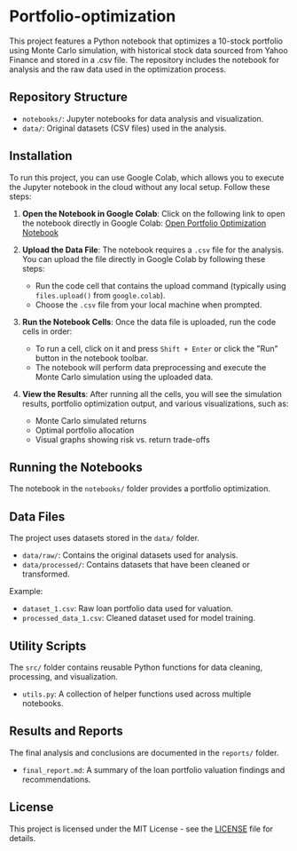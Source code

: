# Portfolio-optimization
This project features a Python notebook that optimizes a 10-stock portfolio using Monte Carlo simulation, with historical stock data sourced from Yahoo Finance and stored in a .csv file. The repository includes the notebook for analysis and the raw data used in the optimization process.

## Repository Structure
- `notebooks/`: Jupyter notebooks for data analysis and visualization.
- `data/`: Original datasets (CSV files) used in the analysis.

## Installation
To run this project, you can use Google Colab, which allows you to execute the Jupyter notebook in the cloud without any local setup. Follow these steps:

1. **Open the Notebook in Google Colab**:
   Click on the following link to open the notebook directly in Google Colab:
   [Open Portfolio Optimization Notebook](https://colab.research.google.com/github/your-username/portfolio-optimization/blob/main/portfolio_optimization.ipynb)

2. **Upload the Data File**:
   The notebook requires a `.csv` file for the analysis. You can upload the file directly in Google Colab by following these steps:
   - Run the code cell that contains the upload command (typically using `files.upload()` from `google.colab`).
   - Choose the `.csv` file from your local machine when prompted.

3. **Run the Notebook Cells**:
   Once the data file is uploaded, run the code cells in order:
   - To run a cell, click on it and press `Shift + Enter` or click the "Run" button in the notebook toolbar.
   - The notebook will perform data preprocessing and execute the Monte Carlo simulation using the uploaded data.

4. **View the Results**:
   After running all the cells, you will see the simulation results, portfolio optimization output, and various visualizations, such as:
   - Monte Carlo simulated returns
   - Optimal portfolio allocation
   - Visual graphs showing risk vs. return trade-offs

## Running the Notebooks
The notebook in the `notebooks/` folder provides a portfolio optimization.


## Data Files
The project uses datasets stored in the `data/` folder.

- `data/raw/`: Contains the original datasets used for analysis.
- `data/processed/`: Contains datasets that have been cleaned or transformed.
 
Example: 
- `dataset_1.csv`: Raw loan portfolio data used for valuation.
- `processed_data_1.csv`: Cleaned dataset used for model training.

## Utility Scripts
The `src/` folder contains reusable Python functions for data cleaning, processing, and visualization.

- `utils.py`: A collection of helper functions used across multiple notebooks.

## Results and Reports
The final analysis and conclusions are documented in the `reports/` folder.

- `final_report.md`: A summary of the loan portfolio valuation findings and recommendations.

## License
This project is licensed under the MIT License - see the [LICENSE](LICENSE) file for details.
